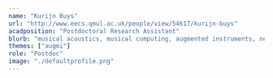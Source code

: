 ```yaml
---
name: "Kurijn Buys"
url: "http://www.eecs.qmul.ac.uk/people/view/54617/kurijn-buys"
acadposition: "Postdoctoral Research Assistant"
blurb: "musical acoustics, musical computing, augmented instruments, new interfaces for musical expression"
themes: ["augmi"]
role: "Postdoc"
image: "./defaultprofile.png"
---
```

